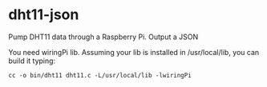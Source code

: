 # dht11-json
Pump DHT11 data through a Raspberry Pi. Output a JSON

You need wiringPi lib. Assuming your lib is installed in /usr/local/lib, you can build it typing:

    cc -o bin/dht11 dht11.c -L/usr/local/lib -lwiringPi

